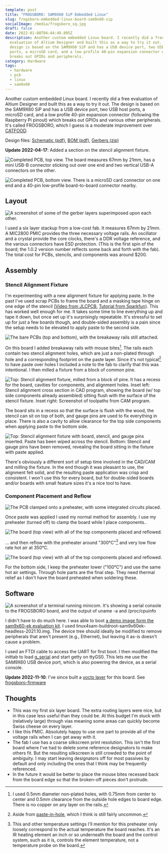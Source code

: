 ```yaml
---
template: post
title: "FROGSBORO: SAM9X60 SiP Embedded Linux"
slug: frogsboro-embedded-linux-board-sam9x60-sip
socialImage: /media/frogsboro_sq.jpg
draft: false
date: 2022-01-08T04:44:49.895Z
description: Another custom embedded Linux board. I recently did a free
  evaluation of Altium Designer and built this as a way to try it out. The
  design is based on the SAM9X60 SiP and has a USB device port, two USB host
  ports, a microSD card, and a low profile 40-pin expansion connector which
  breaks out GPIOs and peripherals.
category: Hardware
tags:
  - hardware
  - pcb
  - linux
  - sam9x60
---
```

Another custom embedded Linux board. I recently did a free evaluation of Altium Designer and built this as a way to try it out. The design is based on the SAM9X60 SiP and has a USB device port, two USB host ports, a microSD card, and a low profile 40-pin expansion connector (following the Raspberry Pi pinout) which breaks out GPIOs and various other peripherals. It's called FROGSBORO, which I guess is a moderate improvement over [CATFOOD](https://iank.org/posts/catfood-custom-imx6ull-board).

Design files: [Schematic (pdf)](/media/frogsboro_schematic_v1.0.2.pdf), [BOM (pdf)](/media/frogsboro_bom_v1.0.2.pdf), [Gerbers (zip)](/media/frogsboro_gbr_v1.0.2.zip)

**Update 2022-04-17**: Added a section on the stencil alignment fixture.

![Completed PCB, top view. The board measures 67mm by 21mm, has a mini USB-B connector sticking out over one end and two vertical USB-A connectors on the other.](/media/frogsboro_top_complete.jpg "Completed FROGSBORO PCB, top")

![Completed PCB, bottom view. There is a microSD card connector on one end and a 40-pin low-profile board-to-board connector nearby.](/media/frogsboro_bottom_complete_side.jpg "Completed FROGSBORO PCB, bottom")

## Layout

![A screenshot of some of the gerber layers superimposed upon each other.](/media/frogsboro_layout.png "FROGSBORO Layout")

I used a six layer stackup from a low-cost fab. It measures 67mm by 21mm. A MIC2800 PMIC provides the three necessary voltage rails. An oscillator and a crystal provide the core clocks, there's a DDR voltage reference, and the various connectors have ESD protection. (This is the first spin of the board; the 1.0.2 version number reflects some back and forth with the fab). The total cost for PCBs, stencils, and components was around $200.

## Assembly

### Stencil Alignment Fixture

I'm experimenting with a new alignment fixture for applying paste. In the past I've used scrap PCBs to frame the board and a masking tape hinge on one edge of the stencil [(Video from JLCPCB](https://www.youtube.com/watch?v=uXvXwzQf1gU), [Tutorial from Sparkfun](https://www.sparkfun.com/tutorials/58)). This has worked well enough for me. It takes some time to line everything up and tape it down, but once set up it's surprisingly repeatable. It's stressful to set up for just a few boards though, and double-sided assembly is a pain since the setup needs to be elevated to apply paste to the second side.

![The bare PCBs (top and bottom), with the breakaway rails still attached.](/media/frogsboro_blank.jpg "Bare FROGSBORO boards with breakaway rails")

On this board I added breakaway rails with mouse bites[^1]. The rails each contain two stencil alignment holes, which are just a non-plated through hole and a corresponding footprint on the paste layer. Since it's not typical[^2] to have paste over holes I included a note to the fab to clarify that this was intentional. I then milled a fixture from a block of common pine.

![Top: Stencil alignment fixture, milled from a block of pine. It has a recess for the board, cavities for components, and alignment holes. Inset left: Stencil alignment cross section in CAD program, showing the board (w/ top side components already assembled) sitting flush with the surface of the stencil fixture. Inset right: Screenshot of toolpaths from CAM program.](/media/frogsboro_stencil_fixture_crosssection.png "Stencil alignment fixture.")

The board sits in a recess so that the surface is flush with the wood, the stencil can sit on top of both, and gauge pins are used to fix everything in place. There is also a cavity to allow clearance for the top side components when applying paste to the bottom side.

![Top: Stencil alignment fixture with board, stencil, and gauge pins inserted. Paste has been wiped across the stencil. Bottom: Stencil and gauge pins have been removed, revealing the board sitting in the fixture with paste applied.](/media/frogsboro_fixture_paste_application.jpg "Paste application")

There's obviously a different sort of setup time involved in the CAD/CAM and milling the fixture. In the end though it was pleasant to use, the alignment felt solid, and the resulting paste application was crisp and consistent. I won't use this for every board, but for double-sided boards and/or boards with small feature sizes it's a nice tool to have.

### Component Placement and Reflow

![The PCB clamped onto a preheater, with some integrated circuits placed.](/media/frogsboro_top_ics_placed.jpg "FROGSBORO IC placement")

Once paste was applied I used my normal method for assembly. I use my preheater (turned off) to clamp the board while I place components..

![The board (top view) with all of the top components placed and reflowed.](/media/frogsboro_top_reflowed.jpg "FROGSBORO top after reflow")

... and then reflow with the preheater around "300&deg;C"[^3] and very low flow rate hot air at 350&deg;C.

![The board (top view) with all of the top components placed and reflowed.](/media/frogsboro_bottom_reflowed.jpg "FROGSBORO bottom after reflow")

For the bottom side, I keep the preheater lower ("100&deg;C") and use the same hot air settings. Through hole parts are the final step. They need thermal relief as I don't have the board preheated when soldering these.

## Software

![A screenshot of a terminal running minicom. It's showing a serial console to the FROGSBORO board, and the output of uname -a and /proc/cpuinfo](/media/frogsboro_console.png "FROGSBORO serial console")

I didn't have to do much here. I was able to boot [a demo image form the sam9x60-ek evaluation kit](https://www.linux4sam.org/bin/view/Linux4SAM/Sam9x60EKMainPage#Demo_archives). I used linux4sam-buildroot-sam9x60ek-headless-2021.10.img. The device tree should ideally be modified to remove peripherals that aren't present (e.g., Ethernet), but leaving it as-is doesn't cause a problem.

I used an FTDI cable to access the UART for first boot. I then modified the inittab to load [g_serial](https://www.kernel.org/doc/Documentation/usb/gadget_serial.txt) and start getty on ttyGS0. This lets me use the SAM9X60 USB device port, which is also powering the device, as a serial console.

**Update 2022-11-10**: I've since built a [yocto layer](https://github.com/iank/meta-frogsboro) for this board. See [frogsboro-firmware](https://github.com/iank/frogsboro-firmware)

## Thoughts

* This was my first six layer board. The extra routing layers were nice, but in this case less useful than they could be. At this budget I'm stuck with (relatively large) through vias meaning some areas can quickly become Swiss cheese on every layer.
* I like this PMIC. Absolutely happy to use one part to provide all of the voltage rails when I can get away with it.
* The fab I use has a coarse silkscreen print resolution. This isn't the first board where I've had to delete some reference designators to make others fit. But the resulting silkscreen is still crowded to the point of ambiguity. I may start leaving designators off for most passives by default and only including the ones that I think may be frequently referenced.
* In the future it would be better to place the mouse bites recessed back from the board edge so that the broken-off pieces don't protrude.

[^1]: I used 0.5mm diameter non-plated holes, with 0.75mm from center to center and 0.5mm clearance from the outside hole edges to board edge. There is no copper on any layer on the rails.

[^2]: Aside from [paste-in-hole](https://www.airborn.com/resources/connector-encyclopedia/paste-in-hole), which I think is still fairly uncommon.

[^3]: This and other temperature settings I'll mention for this preheater only loosely correspond to the actual temperature the board reaches. It's an IR heating element an inch or so underneath the board and the control system, such as it is, controls the element temperature, not a temperature probe on the board.
